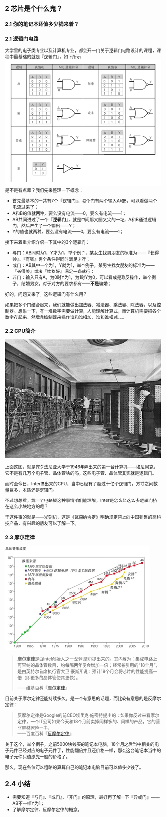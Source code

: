 ## 2 芯片是个什么鬼？

### 2.1 你的笔记本还值多少钱来着？



### 2.1 逻辑门电路

大学里的电子类专业以及计算机专业，都会开一门关于逻辑门电路设计的课程，课程中最基础的就是『逻辑门』，如下所示：  
![](/assets/gate_circuit.png)是不是有点晕？我们先来整理一下概念：

* 首先最基本的一共有7个『逻辑门』，每个门有两个输入A和B，可以看做两个电流过来了；
* A和B的值就两种，要么没有电流——0，要么有电流——1；
* AB共同进过了一个『**逻辑门**』，就是中间那又圆又尖的一坨，A和B通过逻辑门，然后产生了一个输出——Y；
* Y的值也就两种，要么没有电流——0，要么有电流——1；

接下来着重介绍介绍一下其中的3个逻辑门：

* 与门：AB同时为1，Y才为1，举个例子，某女生找男朋友的标准为——『长得帅』、『有钱』两个条件得同时满足才行；
* 或门：AB其中一个为1，Y就为1，举个例子，某男生找女朋友的标准为——『长得美』或者『性格好』满足一条就行；
* 非门：输入只有A，为0时Y为1，为1时Y为0，可以看成是取反操作，举个例子，结婚男女，对于对方的要求都有——**不是**骗婚；

好的，问题又来了，这些逻辑门有什么用？

如果把多个门结合起来，我们就能做出加法器、减法器、乘法器、除法器，以及控制器。想象一下，有一堆数字需要做计算，人能理解计算式，而计算机需要把各个数字存起来，然后靠控制器来操作谁和谁相加、谁和谁相减。。。

### 2.2 CPU简介

![](/assets/eniac.png)

上面这图，就是宾夕法尼亚大学于1946年弄出来的第一台计算机——[埃尼阿克](https://zh.wikipedia.org/wiki/電子數值積分計算機)，它不是有几万个电子管、晶体管啥的吗，这些电子管、晶体管其实就是逻辑门。

而时至今日，Inter搞出来的CPU，当中已经有了超过十亿个逻辑门，方寸之间数量巨多，本质还是逻辑门。

不过想想看，焊一个电路板这种事情咱们能理解，Inter是怎么让这么多逻辑门挤在这么小块地方的呢？

干这件事的就是——[光刻机](https://zh.wikipedia.org/wiki/光刻机)，这是[《瓦森纳协定》](https://zh.wikipedia.org/wiki/瓦聖納協定)明确规定禁止向中国销售的高科技产品，有兴趣的朋友可以了解一下。

### 2.3 摩尔定律

![](/assets/moores_law.png)

> **摩尔定律**是由Intel创始人之一戈登·摩尔提出来的。其内容为：集成电路上可容纳的晶体管数目，约每隔两年便会增加一倍；经常被引用的“18个月”，是由英特尔首席执行官大卫·豪斯所说：预计18个月会将芯片的性能提高一倍（即更多的晶体管使其更快）。
>
> ——维基百科『[摩尔定律](https://zh.wikipedia.org/wiki/摩尔定律)』

目前关于摩尔定律还能持续多久，是一个有意思的话题，而比较有意思的是反摩尔定律：

> 反摩尔定律是Google的前CEO埃里克·施密特提出的：如果你反过来看摩尔定律，一个IT公司如果今天和18个月前卖掉同样多的、同样的产品，它的营业额就要降一半。  
> ——百度百科『[反摩尔定律](https://baike.baidu.com/item/反摩尔定律)』

关于这个，举个例子，之前5000块钱买的笔记本电脑，18个月之后当中相关的电子元件已经对应的电子元件了，性能翻倍并且还价格一样，那么这台笔记本当中的电子元件只值原先一般的价格了。

那么，现在各位可以粗略的算算自己的笔记本电脑目前可以值多少钱了。

## 2.4 小结

* 需要知道『与门』、『或门』、『非门』的原理，最好再了解一下『异或门』——AB不一样Y为1；
* 了解摩尔定律、反摩尔定律的概念。



